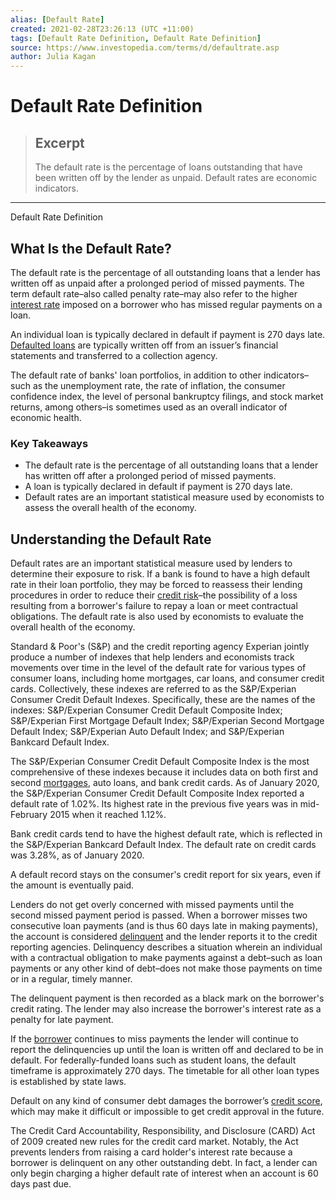 ```yaml
---
alias: [Default Rate]
created: 2021-02-28T23:26:13 (UTC +11:00)
tags: [Default Rate Definition, Default Rate Definition]
source: https://www.investopedia.com/terms/d/defaultrate.asp
author: Julia Kagan
---
```


# Default Rate Definition

> ## Excerpt
> The default rate is the percentage of loans outstanding that have been written off by the lender as unpaid. Default rates are economic indicators.

---

Default Rate Definition
## What Is the Default Rate?

The default rate is the percentage of all outstanding loans that a lender has written off as unpaid after a prolonged period of missed payments. The term default rate–also called penalty rate–may also refer to the higher [interest rate](https://www.investopedia.com/terms/i/interestrate.asp) imposed on a borrower who has missed regular payments on a loan.

An individual loan is typically declared in default if payment is 270 days late. [Defaulted loans](https://www.investopedia.com/ask/answers/062315/what-are-differences-between-delinquency-and-default.asp) are typically written off from an issuer’s financial statements and transferred to a collection agency.

The default rate of banks' loan portfolios, in addition to other indicators–such as the unemployment rate, the rate of inflation, the consumer confidence index, the level of personal bankruptcy filings, and stock market returns, among others–is sometimes used as an overall indicator of economic health.

### Key Takeaways

-   The default rate is the percentage of all outstanding loans that a lender has written off after a prolonged period of missed payments.
-   A loan is typically declared in default if payment is 270 days late.
-   Default rates are an important statistical measure used by economists to assess the overall health of the economy.

## Understanding the Default Rate

Default rates are an important statistical measure used by lenders to determine their exposure to risk. If a bank is found to have a high default rate in their loan portfolio, they may be forced to reassess their lending procedures in order to reduce their [credit risk](https://www.investopedia.com/terms/c/creditrisk.asp)–the possibility of a loss resulting from a borrower's failure to repay a loan or meet contractual obligations. The default rate is also used by economists to evaluate the overall health of the economy.

Standard & Poor's (S&P) and the credit reporting agency Experian jointly produce a number of indexes that help lenders and economists track movements over time in the level of the default rate for various types of consumer loans, including home mortgages, car loans, and consumer credit cards. Collectively, these indexes are referred to as the S&P/Experian Consumer Credit Default Indexes. Specifically, these are the names of the indexes: S&P/Experian Consumer Credit Default Composite Index; S&P/Experian First Mortgage Default Index; S&P/Experian Second Mortgage Default Index; S&P/Experian Auto Default Index; and S&P/Experian Bankcard Default Index.

The S&P/Experian Consumer Credit Default Composite Index is the most comprehensive of these indexes because it includes data on both first and second [mortgages](https://www.investopedia.com/terms/m/mortgage.asp), auto loans, and bank credit cards. As of January 2020, the S&P/Experian Consumer Credit Default Composite Index reported a default rate of 1.02%. Its highest rate in the previous five years was in mid-February 2015 when it reached 1.12%.

Bank credit cards tend to have the highest default rate, which is reflected in the S&P/Experian Bankcard Default Index. The default rate on credit cards was 3.28%, as of January 2020.

A default record stays on the consumer's credit report for six years, even if the amount is eventually paid.

Lenders do not get overly concerned with missed payments until the second missed payment period is passed. When a borrower misses two consecutive loan payments (and is thus 60 days late in making payments), the account is considered [delinquent](https://www.investopedia.com/terms/d/delinquent.asp) and the lender reports it to the credit reporting agencies. Delinquency describes a situation wherein an individual with a contractual obligation to make payments against a debt–such as loan payments or any other kind of debt–does not make those payments on time or in a regular, timely manner.

The delinquent payment is then recorded as a black mark on the borrower's credit rating. The lender may also increase the borrower's interest rate as a penalty for late payment.

If the [borrower](https://www.investopedia.com/articles/basics/07/financing-options.asp) continues to miss payments the lender will continue to report the delinquencies up until the loan is written off and declared to be in default. For federally-funded loans such as student loans, the default timeframe is approximately 270 days. The timetable for all other loan types is established by state laws.

Default on any kind of consumer debt damages the borrower’s [credit score](https://www.investopedia.com/terms/c/credit_score.asp), which may make it difficult or impossible to get credit approval in the future.

The Credit Card Accountability, Responsibility, and Disclosure (CARD) Act of 2009 created new rules for the credit card market. Notably, the Act prevents lenders from raising a card holder's interest rate because a borrower is delinquent on any other outstanding debt. In fact, a lender can only begin charging a higher default rate of interest when an account is 60 days past due.
